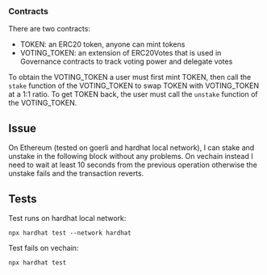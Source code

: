 ### Contracts

There are two contracts:

- TOKEN: an ERC20 token, anyone can mint tokens
- VOTING_TOKEN: an extension of ERC20Votes that is used in Governance contracts to track voting power and delegate votes

To obtain the VOTING_TOKEN a user must first mint TOKEN, then call the `stake` function of the VOTING_TOKEN to swap TOKEN with VOTING_TOKEN at a 1:1 ratio. To get TOKEN back, the user must call the `unstake` function of the VOTING_TOKEN.

## Issue

On Ethereum (tested on goerli and hardhat local network), I can stake and unstake in the following block without any problems. On vechain instead I need to wait at least 10 seconds from the previous operation otherwise the unstake fails and the transaction reverts.

## Tests

Test runs on hardhat local network:

```
npx hardhat test --network hardhat

```

Test fails on vechain:

```
npx hardhat test

```
